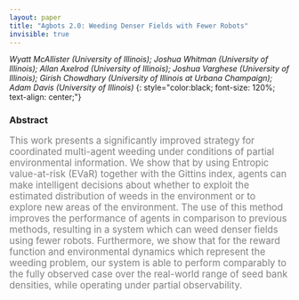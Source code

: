 ```yaml
---
layout: paper
title: "Agbots 2.0: Weeding Denser Fields with Fewer Robots"
invisible: true
---
```

*Wyatt McAllister (University of Illinois); Joshua Whitman (University of Illinois); Allan Axelrod (University of Illinois); Joshua Varghese (University of Illinois); Girish Chowdhary (University of Illinois at Urbana Champaign); Adam Davis (University of Illinois)*
{: style="color:black; font-size: 120%; text-align: center;"}

### Abstract
<html><p style="color:gray; font-size: 120%; text-align: justified;">
This work presents a significantly improved strategy for coordinated multi-agent weeding under conditions of partial environmental information. We show that by using Entropic value-at-risk (EVaR) together with the Gittins index, agents can make intelligent decisions about whether to exploit the estimated distribution of weeds in the environment or to explore new areas of the environment. The use of this method improves the performance of agents in comparison to previous methods, resulting in a system which can weed denser fields using fewer robots. Furthermore, we show that for the reward function and environmental dynamics which represent the weeding problem, our system is able to perform comparably to the fully observed case over the real-world range of seed bank densities, while operating under partial observability.
</p></html>



